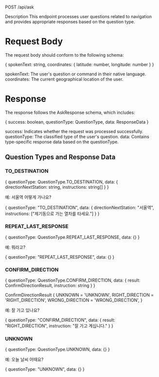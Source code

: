 POST /api/ask

Description
This endpoint processes user questions related to navigation and provides appropriate responses based on the question type.

# Request Body

The request body should conform to the following schema:

{
spokenText: string,
coordinates: {
latitude: number,
longitude: number
}
}

spokenText: The user's question or command in their native language.
coordinates: The current geographical location of the user.

# Response

The response follows the AskResponse schema, which includes:

{
success: boolean,
questionType: QuestionType,
data: ResponseData
}

success: Indicates whether the request was processed successfully.
questionType: The classified type of the user's question.
data: Contains type-specific response data based on the questionType.

## Question Types and Response Data

### TO_DESTINATION

{
questionType: QuestionType.TO_DESTINATION,
data: {
directionNextStation: string,
instructions: string[]
}
}

예: 서울역 어떻게 가나요?

{
questionType: "TO_DESTINATION",
data: {
directionNextStation: "서울역",
instructions: ["제기동으로 가는 열차를 타세요."]
}
}

### REPEAT_LAST_RESPONSE

{
questionType: QuestionType.REPEAT_LAST_RESPONSE,
data: {}
}

예: 뭐라고?

{
questionType: "REPEAT_LAST_RESPONSE",
data: {}
}

### CONFIRM_DIRECTION

{
questionType: QuestionType.CONFIRM_DIRECTION,
data: {
result: ConfirmDirectionResult,
instruction: string
}
}

ConfirmDirectionResult {
UNKNOWN = 'UNKNOWN',
RIGHT_DIRECTION = 'RIGHT_DIRECTION',
WRONG_DIRECTION = 'WRONG_DIRECTION',
}

예: 잘 가고 있나요?

{
questionType: "CONFIRM_DIRECTION",
data: {
result: "RIGHT_DIRECTION",
instruction: "잘 가고 계십니다."
}
}

### UNKNOWN

{
questionType: QuestionType.UNKNOWN,
data: {}
}

예: 오늘 날씨 어때요?

{
questionType: "UNKNOWN",
data: {}
}
